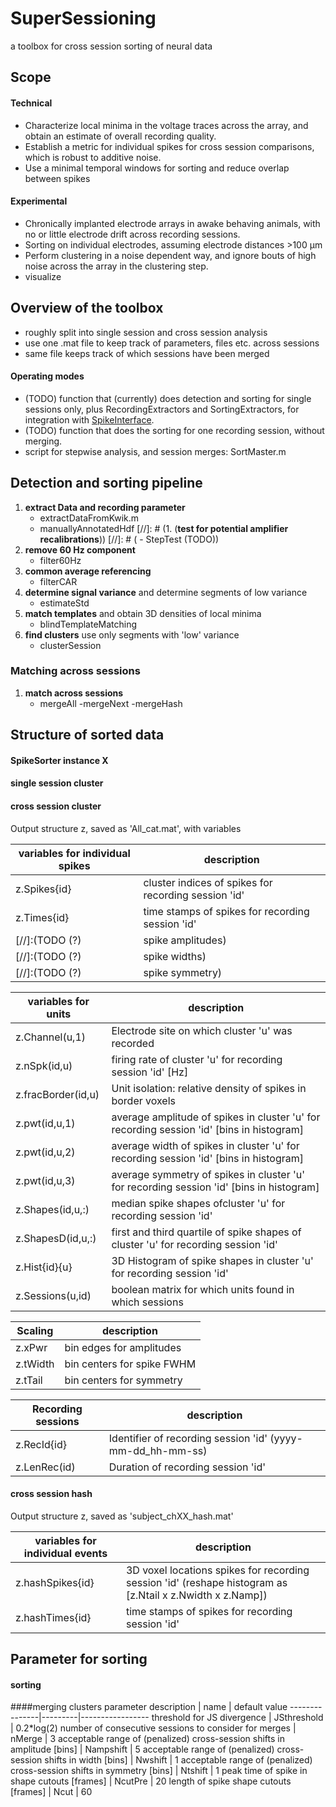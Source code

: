 # SuperSessioning
a toolbox for cross session sorting of neural data

## Scope
#### Technical
- Characterize local minima in the voltage traces across the array, and obtain an estimate of overall recording quality.
- Establish a metric for individual spikes for cross session comparisons, which is robust to additive noise.
- Use a minimal temporal windows for sorting and reduce overlap between spikes

#### Experimental
- Chronically implanted electrode arrays in awake behaving animals, with no or little electrode drift across recording sessions.
- Sorting on individual electrodes, assuming electrode distances >100 µm
- Perform clustering in a noise dependent way, and ignore bouts of high noise across the array in the clustering step.
- visualize 

## Overview of the toolbox
- roughly split into single session and cross session analysis
- use one .mat file to keep track of parameters, files etc. across sessions
- same file keeps track of which sessions have been merged

#### Operating modes
- (TODO) function that (currently) does detection and sorting for single sessions only, plus RecordingExtractors and SortingExtractors, for integration with [SpikeInterface](https://github.com/SpikeInterface).
- (TODO) function that does the sorting for one recording session, without merging.
- script for stepwise analysis, and session merges: SortMaster.m

## Detection and sorting pipeline
1. **extract Data and recording parameter**
 	- extractDataFromKwik.m
	- manuallyAnnotatedHdf
[//]: # (1. (**test for potential amplifier recalibrations**))
[//]: # (	- StepTest (TODO))
1. **remove 60 Hz component**
	- filter60Hz
1. **common average referencing**
	- filterCAR
1. **determine signal variance**
and determine segments of low variance
	- estimateStd
1. **match templates**
and obtain 3D densities of local minima
	- blindTemplateMatching
1. **find clusters**
use only segments with 'low' variance
	- clusterSession

### Matching across sessions
1. **match across sessions**
	- mergeAll
	-mergeNext
	-mergeHash

## Structure of sorted data
#### SpikeSorter instance X
#### single session cluster
#### cross session cluster
Output structure z, saved as 'All_cat.mat', with variables

variables for individual spikes | description
-------------|-----------------
z.Spikes\{id\} | cluster indices of spikes for recording session 'id'
z.Times\{id\} | time stamps  of spikes for recording session 'id'
[//]:(TODO (?) | spike amplitudes)
[//]:(TODO (?) | spike widths)
[//]:(TODO (?) | spike symmetry)

variables for units | description
------|--------------------
z.Channel(u,1) | Electrode site on which cluster 'u' was recorded
z.nSpk(id,u) |  firing rate of cluster 'u' for recording session 'id' \[Hz\]
z.fracBorder(id,u) | Unit isolation: relative density of spikes in border voxels
z.pwt(id,u,1) | average amplitude of spikes in cluster 'u' for recording session 'id' \[bins in histogram\]
z.pwt(id,u,2) | average width of spikes in cluster 'u' for recording session 'id'  \[bins in histogram\]
z.pwt(id,u,3) | average symmetry of spikes in cluster 'u' for recording session 'id'  \[bins in histogram\]
z.Shapes(id,u,:) | median spike shapes ofcluster 'u' for recording session 'id'
z.ShapesD(id,u,:) | first and third quartile of spike shapes of cluster 'u' for recording session 'id'
z.Hist\{id\}\{u\}| 3D Histogram of spike shapes in cluster 'u' for recording session 'id'
z.Sessions(u,id) | boolean matrix for which units found in which sessions

Scaling | description
------|--------------------
z.xPwr | bin edges for amplitudes
z.tWidth | bin centers for spike FWHM
z.tTail | bin centers for symmetry

Recording sessions | description
------|--------------------
z.RecId\{id\} | Identifier of recording session 'id' (yyyy-mm-dd_hh-mm-ss)
z.LenRec(id) | Duration of recording session 'id'

#### cross session hash
Output structure z, saved as 'subject\_chXX\_hash.mat'

variables for individual events | description
-------------|-----------------
z.hashSpikes\{id\} | 3D voxel locations spikes for recording session 'id' (reshape histogram as \[z.Ntail x z.Nwidth x z.Namp\])
z.hashTimes\{id\} | time stamps  of spikes for recording session 'id'

## Parameter for sorting

#### sorting



####merging clusters
parameter description | name | default value
---------------|---------|-----------------
threshold for JS divergence | JSthreshold | 0.2*log(2)
number of consecutive sessions to consider for merges | nMerge | 3
acceptable range of (penalized) cross-session shifts in amplitude \[bins\] | Nampshift | 5
acceptable range of (penalized) cross-session  shifts in width \[bins\] | Nwshift | 1
acceptable range of (penalized) cross-session  shifts in symmetry \[bins\] | Ntshift | 1
peak time of spike in shape cutouts \[frames\] | NcutPre | 20
length of spike shape cutouts \[frames\] | Ncut | 60